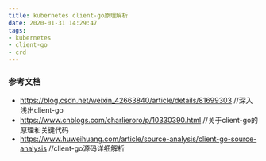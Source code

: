 ```yaml
---
title: kubernetes client-go原理解析
date: 2020-01-31 14:29:47
tags:
- kubernetes
- client-go
- crd
---
```


### 参考文档
- https://blog.csdn.net/weixin_42663840/article/details/81699303   //深入浅出client-go
- https://www.cnblogs.com/charlieroro/p/10330390.html  //关于client-go的原理和关键代码
- https://www.huweihuang.com/article/source-analysis/client-go-source-analysis   //client-go源码详细解析